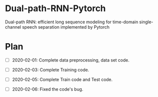 # Dual-path-RNN-Pytorch
Dual-path RNN: efficient long sequence modeling for time-domain single-channel speech separation implemented by Pytorch


# Plan

- [ ] 2020-02-01: Complete data preprocessing, data set code.

- [ ] 2020-02-03: Complete Training code.

- [ ] 2020-02-05: Complete Train code and Test code.

- [ ] 2020-02-06: Fixed the code's bug.